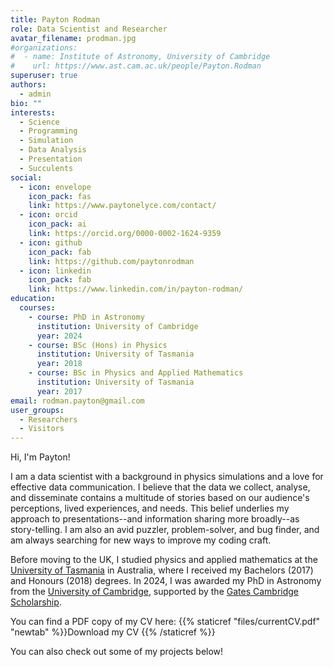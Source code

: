 ```yaml
---
title: Payton Rodman
role: Data Scientist and Researcher
avatar_filename: prodman.jpg
#organizations:
#  - name: Institute of Astronomy, University of Cambridge
#    url: https://www.ast.cam.ac.uk/people/Payton.Rodman
superuser: true
authors:
  - admin
bio: ""
interests:
  - Science
  - Programming
  - Simulation
  - Data Analysis
  - Presentation
  - Succulents
social:
  - icon: envelope
    icon_pack: fas
    link: https://www.paytonelyce.com/contact/
  - icon: orcid
    icon_pack: ai
    link: https://orcid.org/0000-0002-1624-9359
  - icon: github
    icon_pack: fab
    link: https://github.com/paytonrodman
  - icon: linkedin
    icon_pack: fab
    link: https://www.linkedin.com/in/payton-rodman/
education:
  courses:
    - course: PhD in Astronomy
      institution: University of Cambridge
      year: 2024
    - course: BSc (Hons) in Physics
      institution: University of Tasmania
      year: 2018
    - course: BSc in Physics and Applied Mathematics
      institution: University of Tasmania
      year: 2017
email: rodman.payton@gmail.com
user_groups:
  - Researchers
  - Visitors
---
```



Hi, I'm Payton!

I am a data scientist with a background in physics simulations and a love for effective data communication. I believe that the data we collect, analyse, and disseminate contains a multitude of stories based on our audience's perceptions, lived experiences, and needs. This belief underlies my approach to presentations--and information sharing more broadly--as story-telling. I am also an avid puzzler, problem-solver, and bug finder, and am always searching for new ways to improve my coding craft.

Before moving to the UK, I studied physics and applied mathematics at the [University of Tasmania](https://www.utas.edu.au/) in Australia, where I received my Bachelors (2017) and Honours (2018) degrees. In 2024, I was awarded my PhD in Astronomy from the [University of Cambridge](https://www.cam.ac.uk/about-the-university), supported by the [Gates Cambridge Scholarship](https://www.gatescambridge.org/).

You can find a PDF copy of my CV here: {{% staticref "files/currentCV.pdf" "newtab" %}}Download my CV <i class="fas fa-download" aria-hidden="true"></i>{{% /staticref %}}

You can also check out some of my projects below!
